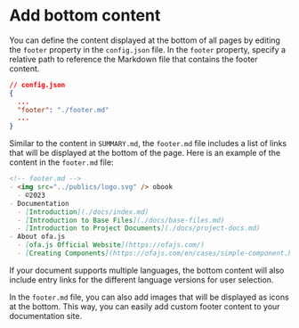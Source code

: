 # Add bottom content

You can define the content displayed at the bottom of all pages by editing the `footer` property in the `config.json` file. In the `footer` property, specify a relative path to reference the Markdown file that contains the footer content.

```json
// config.json
{
  ...
  "footer": "./footer.md"
  ...
}
```

Similar to the content in `SUMMARY.md`, the `footer.md` file includes a list of links that will be displayed at the bottom of the page. Here is an example of the content in the `footer.md` file:

```markdown
<!-- footer.md -->
- <img src="../publics/logo.svg" /> obook
  - ©2023
- Documentation
  - [Introduction](./docs/index.md)
  - [Introduction to Base Files](./docs/base-files.md)
  - [Introduction to Project Documents](./docs/project-docs.md)
- About ofa.js
  - [ofa.js Official Website](https://ofajs.com/)
  - [Creating Components](https://ofajs.com/en/cases/simple-component.html)
```


If your document supports multiple languages, the bottom content will also include entry links for the different language versions for user selection.

In the `footer.md` file, you can also add images that will be displayed as icons at the bottom. This way, you can easily add custom footer content to your documentation site.